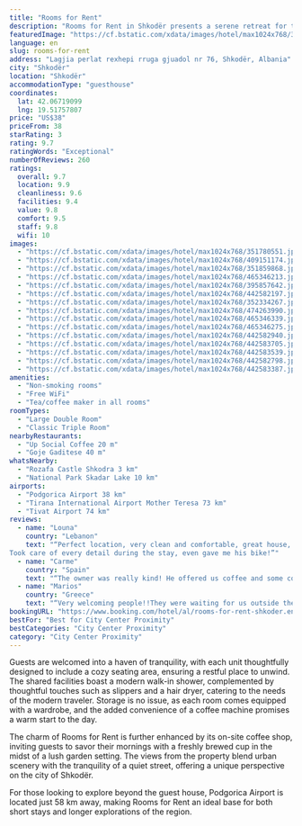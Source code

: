 ```yaml
---
title: "Rooms for Rent"
description: "Rooms for Rent in Shkodër presents a serene retreat for travelers seeking both comfort and convenience."
featuredImage: "https://cf.bstatic.com/xdata/images/hotel/max1024x768/351780551.jpg?k=526bf84de489e135dce84d128c11017c2b4b0506d704d829b39eb60069fbccfc&o=&hp=1"
language: en
slug: rooms-for-rent
address: "Lagjia perlat rexhepi rruga gjuadol nr 76, Shkodër, Albania"
city: "Shkodër"
location: "Shkodër"
accommodationType: "guesthouse"
coordinates:
  lat: 42.06719099
  lng: 19.51757807
price: "US$38"
priceFrom: 38
starRating: 3
rating: 9.7
ratingWords: "Exceptional"
numberOfReviews: 260
ratings:
  overall: 9.7
  location: 9.9
  cleanliness: 9.6
  facilities: 9.4
  value: 9.8
  comfort: 9.5
  staff: 9.8
  wifi: 10
images:
  - "https://cf.bstatic.com/xdata/images/hotel/max1024x768/351780551.jpg?k=526bf84de489e135dce84d128c11017c2b4b0506d704d829b39eb60069fbccfc&o=&hp=1"
  - "https://cf.bstatic.com/xdata/images/hotel/max1024x768/409151174.jpg?k=cc960fd5e841e60e1c54bdd220dbeab92e22bf24b36ecc96c5237fc4453efd37&o=&hp=1"
  - "https://cf.bstatic.com/xdata/images/hotel/max1024x768/351859868.jpg?k=e317c8b552480ea4772f58f3442b631413f996e49148693624a7e4509153179e&o=&hp=1"
  - "https://cf.bstatic.com/xdata/images/hotel/max1024x768/465346213.jpg?k=8a909cb838635b812ba926c1f8049f894663a4e2c32decc6e5e33fbebdff9f70&o=&hp=1"
  - "https://cf.bstatic.com/xdata/images/hotel/max1024x768/395857642.jpg?k=6be3f920414f86b59d846fc9570839098f8031e5ae79b856f1e05cd7db62267e&o=&hp=1"
  - "https://cf.bstatic.com/xdata/images/hotel/max1024x768/442582197.jpg?k=be24eec1756aae36d42bd80b7ff1f8a43c68dca518ea953498af4c34b4fc9ada&o=&hp=1"
  - "https://cf.bstatic.com/xdata/images/hotel/max1024x768/352334267.jpg?k=345a9536561a4cd66afd452f82a6b445700682816bf1cc45e1c31548dc92e48c&o=&hp=1"
  - "https://cf.bstatic.com/xdata/images/hotel/max1024x768/474263990.jpg?k=f8a32b3fb9536b72b8f650df3f850f872f610b8326c8915621edc5bc80c059ed&o=&hp=1"
  - "https://cf.bstatic.com/xdata/images/hotel/max1024x768/465346339.jpg?k=2e682d7f7885f1bddee63203dfcece7dca22933a6654e00a03a35b1bbee4e276&o=&hp=1"
  - "https://cf.bstatic.com/xdata/images/hotel/max1024x768/465346275.jpg?k=8df9392da9576d8686d5a5243feec73bd688cf52365d1219b75b8600aa4c083f&o=&hp=1"
  - "https://cf.bstatic.com/xdata/images/hotel/max1024x768/442582940.jpg?k=298069acdc27d29043f686beca7e0872f8b46e7896415358d1ef56379e366d65&o=&hp=1"
  - "https://cf.bstatic.com/xdata/images/hotel/max1024x768/442583705.jpg?k=a373d5820893ccad83904b119947d0d157a1b45d5be8c88ec1313199c1325644&o=&hp=1"
  - "https://cf.bstatic.com/xdata/images/hotel/max1024x768/442583539.jpg?k=94c92396784dd61a5b48f7b4de4e07bdcfe0a44ce41737bbe71cf7fb9c62febe&o=&hp=1"
  - "https://cf.bstatic.com/xdata/images/hotel/max1024x768/442582798.jpg?k=356ea98d18c8bd725fb93fd53ab55582956cfcea3e7d9a8fe302e6b25fcec735&o=&hp=1"
  - "https://cf.bstatic.com/xdata/images/hotel/max1024x768/442583387.jpg?k=94ba63c5b734fc6bf55a234a2ca0483c1f89ae4d0a893adac357c4fd74ec1341&o=&hp=1"
amenities:
  - "Non-smoking rooms"
  - "Free WiFi"
  - "Tea/coffee maker in all rooms"
roomTypes:
  - "Large Double Room"
  - "Classic Triple Room"
nearbyRestaurants:
  - "Up Social Coffee 20 m"
  - "Goje Gaditese 40 m"
whatsNearby:
  - "Rozafa Castle Shkodra 3 km"
  - "National Park Skadar Lake 10 km"
airports:
  - "Podgorica Airport 38 km"
  - "Tirana International Airport Mother Teresa 73 km"
  - "Tivat Airport 74 km"
reviews:
  - name: "Louna"
    country: "Lebanon"
    text: "“Perfect location, very clean and comfortable, great house, good wifi, and awesome host!
Took care of every detail during the stay, even gave me his bike!”"
  - name: "Carme"
    country: "Spain"
    text: "“The owner was really kind! He offered us coffee and some cookies in the morning. Very clean!”"
  - name: "Marios"
    country: "Greece"
    text: "“Very welcoming people!!They were waiting for us outside the house so finding it was very easy! The place was a bit \"noisy\" at night (some might find it so ,although not us) because there are cafés and bars in the area with music but everything...”"
bookingURL: "https://www.booking.com/hotel/al/rooms-for-rent-shkoder.en-gb.html?aid=8035640"
bestFor: "Best for City Center Proximity"
bestCategories: "City Center Proximity"
category: "City Center Proximity"
---
```


Guests are welcomed into a haven of tranquility, with each unit thoughtfully designed to include a cozy seating area, ensuring a restful place to unwind. The shared facilities boast a modern walk-in shower, complemented by thoughtful touches such as slippers and a hair dryer, catering to the needs of the modern traveler. Storage is no issue, as each room comes equipped with a wardrobe, and the added convenience of a coffee machine promises a warm start to the day.

The charm of Rooms for Rent is further enhanced by its on-site coffee shop, inviting guests to savor their mornings with a freshly brewed cup in the midst of a lush garden setting. The views from the property blend urban scenery with the tranquility of a quiet street, offering a unique perspective on the city of Shkodër.

For those looking to explore beyond the guest house, Podgorica Airport is located just 58 km away, making Rooms for Rent an ideal base for both short stays and longer explorations of the region.